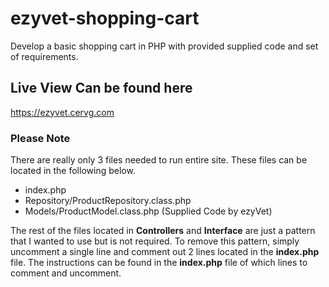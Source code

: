 # ezyvet-shopping-cart

Develop a basic shopping cart in PHP with provided supplied code and set of requirements.

## Live View Can be found here ##
https://ezyvet.cervg.com

### Please Note ###
There are really only 3 files needed to run entire site. These files can be located in the following below.

- index.php 
- Repository/ProductRepository.class.php
- Models/ProductModel.class.php (Supplied Code by ezyVet)

The rest of the files located in **Controllers** and **Interface** are just a pattern that I wanted to use but is not required. To remove this pattern, simply uncomment a single line and comment out 2 lines located in the **index.php** file. The instructions can be found in the **index.php** file of which lines to comment and uncomment.

